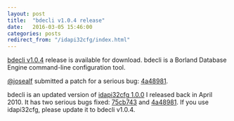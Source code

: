 ```yaml
---
layout: post
title:  "bdecli v1.0.4 release"
date:   2016-03-05 15:46:00
categories: posts
redirect_from: "/idapi32cfg/index.html"
---
```


[bdecli v1.0.4](https://github.com/oboroc/bdecli/releases/tag/v1.0.4) release is available for download.
bdecli is a Borland Database Engine command-line configuration tool.

[@josealf](https://github.com/josealf) submitted a patch for a serious bug:
[4a48981](https://github.com/oboroc/bdecli/commit/4a489819aa564671dc71b9f5bbd3225f62852ecb).

bdecli is an updated version of [idapi32cfg 1.0.0](http://idapi32cfg.codeplex.com/) I released back in April 2010.
It has two serious bugs fixed: [75cb743](https://github.com/oboroc/bdecli/commit/75cb74338b90cc907a9d7b81a87f8b5bc95c55c6) and
[4a48981](https://github.com/oboroc/bdecli/commit/4a489819aa564671dc71b9f5bbd3225f62852ecb).
If you use idapi32cfg, please update it to bdecli v1.0.4.
